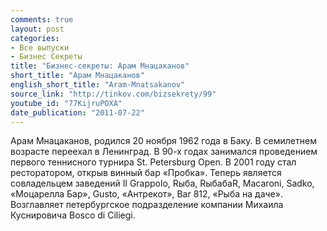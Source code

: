 ```yaml
---
comments: true
layout: post
categories:
- Все выпуски
- Бизнес Секреты
title: "Бизнес-секреты: Арам Мнацаканов"
short_title: "Арам Мнацаканов"
english_short_title: "Aram-Mnatsakanov"
source_link: "http://tinkov.com/bizsekrety/99"
youtube_id: "77KijruPOXA"
date_publication: "2011-07-22"
---
```

Арам Мнацаканов, родился 20 ноября 1962 года в Баку. В семилетнем возрасте переехал в Ленинград. В 90-х годах занимался проведением первого теннисного турнира St. Petersburg Open. В 2001 году стал ресторатором, открыв винный бар «Пробка». Теперь является совладельцем заведений Il Grappolo, Rыба, RыбабаR, Macaroni, Sadko, «Моцарелла Бар», Gusto, «Антрекот», Bar 812, «Рыба на даче». Возглавляет петербургское подразделение компании Михаила Куснировича Bosco di Ciliegi.
